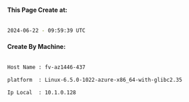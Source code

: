 
   
#### This Page Create at:

```bash

2024-06-22 - 09:59:39 UTC

```

#### Create By Machine:

```bash

Host Name : fv-az1446-437

platform  : Linux-6.5.0-1022-azure-x86_64-with-glibc2.35

Ip Local  : 10.1.0.128

```

